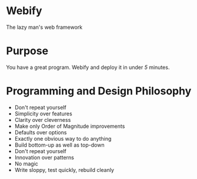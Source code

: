 Webify
======
The lazy man's web framework


Purpose
=======
You have a great program.  Webify and deploy it in under _5_ minutes.


Programming and Design Philosophy
=================================
* Don't repeat yourself
* Simplicity over features
* Clarity over cleverness
* Make only Order of Magnitude improvements
* Defaults over options
* Exactly one obvious way to do anything
* Build bottom-up as well as top-down
* Don't repeat yourself
* Innovation over patterns
* No magic
* Write sloppy, test quickly, rebuild cleanly
